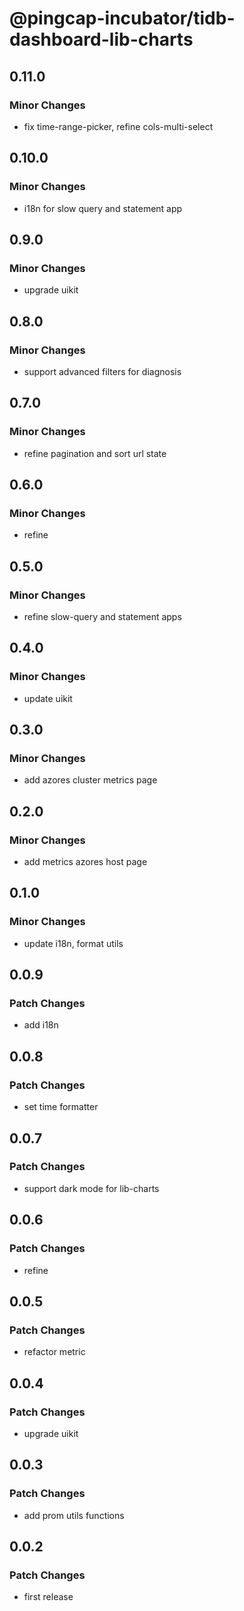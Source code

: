 # @pingcap-incubator/tidb-dashboard-lib-charts

## 0.11.0

### Minor Changes

- fix time-range-picker, refine cols-multi-select

## 0.10.0

### Minor Changes

- i18n for slow query and statement app

## 0.9.0

### Minor Changes

- upgrade uikit

## 0.8.0

### Minor Changes

- support advanced filters for diagnosis

## 0.7.0

### Minor Changes

- refine pagination and sort url state

## 0.6.0

### Minor Changes

- refine

## 0.5.0

### Minor Changes

- refine slow-query and statement apps

## 0.4.0

### Minor Changes

- update uikit

## 0.3.0

### Minor Changes

- add azores cluster metrics page

## 0.2.0

### Minor Changes

- add metrics azores host page

## 0.1.0

### Minor Changes

- update i18n, format utils

## 0.0.9

### Patch Changes

- add i18n

## 0.0.8

### Patch Changes

- set time formatter

## 0.0.7

### Patch Changes

- support dark mode for lib-charts

## 0.0.6

### Patch Changes

- refine

## 0.0.5

### Patch Changes

- refactor metric

## 0.0.4

### Patch Changes

- upgrade uikit

## 0.0.3

### Patch Changes

- add prom utils functions

## 0.0.2

### Patch Changes

- first release
